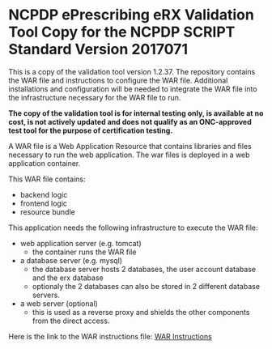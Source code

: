 # NCPDP ePrescribing eRX Validation Tool Copy for the NCPDP SCRIPT Standard Version 2017071
This is a copy of the validation tool version 1.2.37. The repository contains the WAR file and instructions to configure the WAR file. Additional installations and configuration will be needed to integrate the WAR file into the infrastructure necessary for the WAR file to run.

**The copy of the validation tool is for internal testing only, is available at no cost, is not actively updated and does not qualify as an ONC-approved test tool for the purpose of certification testing.**

A WAR file is a Web Application Resource that contains libraries and files necessary to run the web application. The war files is deployed in a web application container.

This WAR file contains:

- backend logic
- frontend logic
- resource bundle

This application needs the following infrastructure to execute the WAR file:

- web application server (e.g. tomcat)
  - the container runs the WAR file
- a database server (e.g. mysql)
  - the database server hosts 2 databases, the user account database and the erx database
  - optionaly the 2 databases can also be stored in 2 different database servers.
- a web server (optional)
  - this is used as a reverse proxy and shields the other components from the direct access.
  

Here is the link to the WAR instructions file: [WAR Instructions](https://github.com/onc-healthit/erx-testing-tool/blob/main/war-file-instructions.md)
